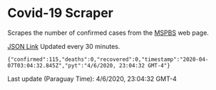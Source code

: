 # Covid-19 Scraper

Scrapes the number of confirmed cases from the [MSPBS](https://www.mspbs.gov.py/covid-19.php) web page.

[JSON Link](https://jmayalag.github.io/covid19-scrape/cases.json)
Updated every 30 minutes.
```
{"confirmed":115,"deaths":0,"recovered":0,"timestamp":"2020-04-07T03:04:32.845Z","pyt":"4/6/2020, 23:04:32 GMT-4"}
```
Last update (Paraguay Time): 4/6/2020, 23:04:32 GMT-4